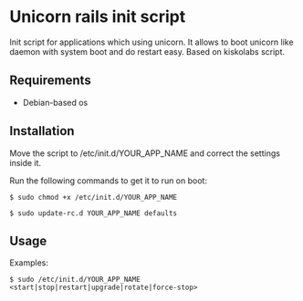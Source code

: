 # Unicorn rails init script

Init script for applications which using unicorn.
It allows to boot unicorn like daemon with system boot and do restart easy.
Based on kiskolabs script.

## Requirements

* Debian-based os

## Installation

Move the script to /etc/init.d/YOUR_APP_NAME and correct the settings inside it.

Run the following commands to get it to run on boot:

    $ sudo chmod +x /etc/init.d/YOUR_APP_NAME

    $ sudo update-rc.d YOUR_APP_NAME defaults


## Usage

Examples:

    $ sudo /etc/init.d/YOUR_APP_NAME <start|stop|restart|upgrade|rotate|force-stop>

